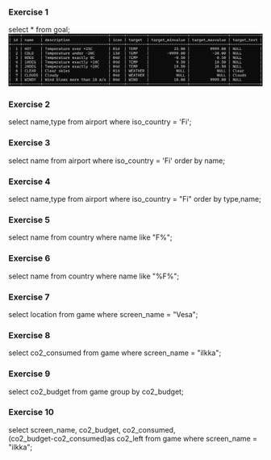 ### Exercise 1
select * from goal;
![screenshot](img/1-1.png)
### Exercise 2
select name,type from airport
where iso_country = 'Fi';
### Exercise 3
select name from airport
where iso_country = 'Fi'
order by name;
### Exercise 4
select name,type from airport
where iso_country = "Fi"
order by type,name;
### Exercise 5
select name from country
where name like "F%";
### Exercise 6
select name from country
where name like "%F%";
### Exercise 7
select location from game
where screen_name = "Vesa";
### Exercise 8
select co2_consumed from game
where screen_name = "ilkka";
### Exercise 9
select co2_budget from game
group by co2_budget;
### Exercise 10
select screen_name, co2_budget, co2_consumed,  
(co2_budget-co2_consumed)as co2_left 
from game 
where screen_name = "ilkka";